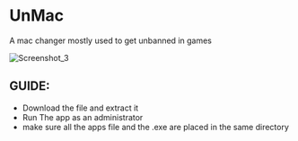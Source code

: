 # UnMac
A mac changer mostly used to get unbanned in games

![Screenshot_3](https://github.com/BeLikeThugi/UnMac/assets/80027188/4fd69423-f55d-4abe-8b4f-097486b4b3c8)

## GUIDE:
- Download the file and extract it
- Run The app as an administrator
- make sure all the apps file and the .exe are placed in the same directory
